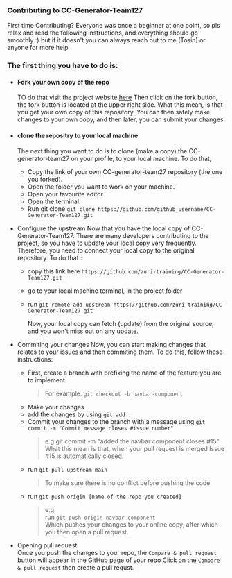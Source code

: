 ### Contributing to CC-Generator-Team127

First time Contributing?
Everyone was once a beginner at one point, so pls relax and read the following instructions, and everything should go smoothly :) but if it doesn't you can always reach out to me (Tosin) or anyone for more help

### The first thing you have to do is:
* #### Fork your own copy of the repo
    TO do that visit the project website [here](https://github.com/zuri-training/CC-Generator-Team127) Then click on the fork button, the fork button is located at the upper right side.  What this mean, is that you get your own copy of this repository. You can then safely make changes to your own copy, and then later, you can submit your changes.
    
* #### clone the repositry to your local machine
  The next thing you want to do is to clone (make a copy) the CC-generator-team27 on your profile, to your local machine. To do that,

  * Copy the link of your own CC-generator-team27 repository (the one you forked).
  * Open the folder you want to work on your machine.
  * Open your favourite editor.
  * Open the terminal.
  * Run git clone `git clone https://github.com/github_username/CC-Generator-Team127.git`
      
* Configure the upstream
Now that you have the local copy of CC-Generator-Team127. There are many developers contributing to the project, so you have to update your local copy very frequently. Therefore, you need to connect your local copy to the original repository. To do that :

  * copy this link here `https://github.com/zuri-training/CC-Generator-Team127.git`
  * go to your local machine terminal, in the project folder
  * run `git remote add upstream https://github.com/zuri-training/CC-Generator-Team127.git`

    Now, your local copy can fetch (update) from the original source, and you won't miss out on any update.

* Commiting your changes
  Now, you can start making changes that relates to your issues and then commiting them. To do this, follow these instructions:
  * First, create a branch with prefixing the name of the feature you are to implement.
    > For example:
    > `git checkout -b navbar-component`
  * Make your changes
  * add the changes by using `git add .`
  * Commit your changes to the branch with a message using `git commit -m "Commit message closes #issue number"`
    > e.g git commit -m "added the navbar component closes #15" <br/>
    > What this mean is that, when your pull request is merged Issue #15 is automatically closed.
  * run `git pull upstream main`
    > To make sure there is no conflict before pushing the code
  * run `git push origin [name of the repo you created]`
    > e.g <br/>
    > run `git push origin navbar-component` <br/>
    > Which pushes your changes to your online copy, after which you then open a pull request.
    
 * Opening pull request <br/>
  Once you push the changes to your repo, the `Compare & pull request` button will appear in the GitHub page of your repo
  Click on the `Compare & pull request` then create a pull requst.
